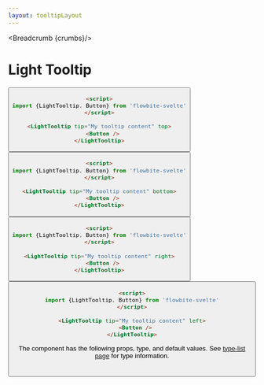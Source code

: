 ```yaml
---
layout: tooltipLayout
---
```


<script>
  import Htwo from '../utils/Htwo.svelte'
import ExampleDiv from '../utils/ExampleDiv.svelte'
import {LightTooltip, Button, Table, TableDefaultRow, Breadcrumb} from '$lib/index'
import componentProps from '../props/LightTooltip.json'
// Props table
let items = componentProps.props
let propHeader = ['Name', 'Type', 'Default']

let divClass='w-full relative overflow-x-auto shadow-md sm:rounded-lg py-4'
let theadClass ='text-xs text-gray-700 uppercase bg-gray-50 dark:bg-gray-700 dark:text-white'

  let crumbs = [
    {
      label:'Home',
      href:'/'
    },
    {
      label:'Tooltips',
      href:'/tooltips/'
    },
    {
      label:'Tooltip light',
      href:'/tooltips/light'
    },
  ]
</script>

<Breadcrumb {crumbs}/>


<h1 class="text-3xl w-full dark:text-white py-8">Light Tooltip</h1>

<Htwo label="LigtTootip top" />

<ExampleDiv>
  <LightTooltip tip="My tooltip content" top>
    <Button />
  </LightTooltip>
</ExampleDiv>

```html
<script>
import {LightTooltip, Button} from 'flowbite-svelte'
</script>

<LightTooltip tip="My tooltip content" top>
  <Button />
</LightTooltip>
```

<Htwo label="LightTooltip bottom" />

<ExampleDiv>
  <LightTooltip tip="My tooltip content" bottom>
    <Button />
  </LightTooltip>
</ExampleDiv>

```html
<script>
import {LightTooltip, Button} from 'flowbite-svelte'
</script>

<LightTooltip tip="My tooltip content" bottom>
  <Button />
</LightTooltip>
```

<Htwo label="LightTooltip right" />

<ExampleDiv>
  <LightTooltip tip="My tooltip content" right>
    <Button />
  </LightTooltip>
</ExampleDiv>

```html
<script>
import {LightTooltip, Button} from 'flowbite-svelte'
</script>

<LightTooltip tip="My tooltip content" right>
  <Button />
</LightTooltip>
```

<Htwo label="LightTooltip left" />

<ExampleDiv>
  <LightTooltip tip="My tooltip content" left>
    <Button />
  </LightTooltip>
</ExampleDiv>

```html
<script>
import {LightTooltip, Button} from 'flowbite-svelte'
</script>

<LightTooltip tip="My tooltip content" left>
  <Button />
</LightTooltip>
```

<Htwo label="Props" />

<p>The component has the following props, type, and default values. See <a href="/type-list">type-list page</a> for type information.</p>

<Table header={propHeader} {divClass} {theadClass}>
  <TableDefaultRow {items} rowState='hover' />
</Table>